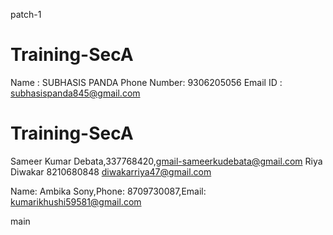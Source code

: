  patch-1
# Training-SecA
Name : SUBHASIS PANDA
Phone Number: 9306205056
Email ID : subhasispanda845@gmail.com


# Training-SecA 

Sameer Kumar Debata,337768420,gmail-sameerkudebata@gmail.com
Riya Diwakar 8210680848 diwakarriya47@gmail.com

Name: Ambika Sony,Phone: 8709730087,Email: kumarikhushi59581@gmail.com

main
